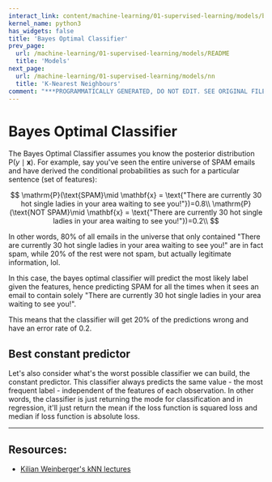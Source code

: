```yaml
---
interact_link: content/machine-learning/01-supervised-learning/models/bayes-optimal-classifier.ipynb
kernel_name: python3
has_widgets: false
title: 'Bayes Optimal Classifier'
prev_page:
  url: /machine-learning/01-supervised-learning/models/README
  title: 'Models'
next_page:
  url: /machine-learning/01-supervised-learning/models/nn
  title: 'K-Nearest Neighbours'
comment: "***PROGRAMMATICALLY GENERATED, DO NOT EDIT. SEE ORIGINAL FILES IN /content***"
---
```



# Bayes Optimal Classifier



The Bayes Optimal Classifier assumes you know the posterior distribution $\mathrm{P}(y\mid\mathbf{x})$. For example, say you've seen the entire universe of SPAM emails and have derived the conditional probabilities as such for a particular sentence (set of features):

$$
\mathrm{P}(\text{SPAM}\mid \mathbf{x} = \text{"There are currently 30 hot single ladies in your area waiting to see you!"})=0.8\\
\mathrm{P}(\text{NOT SPAM}\mid \mathbf{x} = \text{"There are currently 30 hot single ladies in your area waiting to see you!"})=0.2\\
$$

In other words, 80% of all emails in the universe that only contained "There are currently 30 hot single ladies in your area waiting to see you!" are in fact spam, while 20% of the rest were not spam, but actually legitimate information, lol.

In this case, the bayes optimal classifier will predict the most likely label given the features, hence predicting SPAM for all the times when it sees an email to contain solely "There are currently 30 hot single ladies in your area waiting to see you!".

This means that the classifier will get 20% of the predictions wrong and have an error rate of 0.2.



## Best constant predictor

Let's also consider what's the worst possible classifier we can build, the constant predictor. This classifier always predicts the same value - the most frequent label - independent of the features of each observation. In other words, the classifier is just returning the mode for classification and in regression, it'll just return the mean if the loss function is squared loss and median if loss function is absolute loss.



---
## Resources:
- [Kilian Weinberger's kNN lectures](http://www.cs.cornell.edu/courses/cs4780/2018fa/lectures/lecturenote02_kNN.html)

